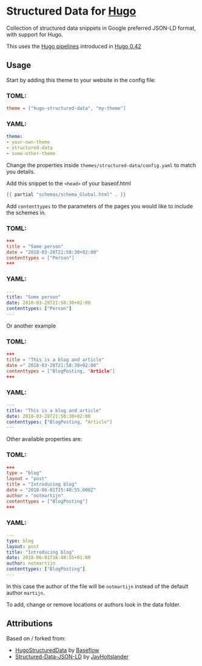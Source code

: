 # Structured Data for [Hugo](https://gohugo.io)
Collection of structured data snippets in Google preferred JSON-LD format, with support for Hugo.

This uses the [Hugo pipelines](https://gohugo.io/themes/theme-components/) introduced in [Hugo 0.42](https://gohugo.io/news/0.42-relnotes/)

## Usage
Start by adding this theme to your website in the config file:

### TOML:
```toml
theme = ["hugo-structured-data", "my-theme"]
```

### YAML:
```yaml
theme:
- your-own-theme
- structured-data
- some-other-theme
```
Change the properties inside `themes/structured-data/config.yaml` to match you details.

Add this snippet to the `<head>` of your baseof.html
```go
{{ partial "schemas/schema_Global.html" . }}
```

Add `contenttypes` to the parameters of the pages you would like to include the schemes in.

### TOML:
```toml
+++
title = "Some person"
date = "2018-03-28T21:58:30+02:00"
contenttypes = ["Person"]
+++
```

### YAML:
```yaml
---
title: "Some person"
date: 2018-03-28T21:58:30+02:00
contenttypes: ["Person"]
---
```

Or another example

### TOML:
```toml
+++
title = "This is a blog and article"
date =" 2018-03-28T21:58:30+02:00"
contenttypes = ["BlogPosting, "Article"]
+++
```

### YAML:
```yaml
---
title: "This is a blog and article"
date: 2018-03-28T21:58:30+02:00
contenttypes: ["BlogPosting, "Article"]
---
```

Other available properties are:

### TOML:
```toml
+++
type = "blog"
layout = "post"
title = "Introducing blog"
date = "2018-06-01T15:40:55.000Z"
author = "notmartijn"
contenttypes = ["BlogPosting"]
+++
```

### YAML:
```yaml
---
type: blog
layout: post
title: "Introducing blog"
date: 2018-06-01T16:40:55+01:00
author: notmartijn
contenttypes: ["BlogPosting"]
---
```

In this case the author of the file will be `notmartijn` instead of the default author `martijn`.

To add, change or remove locations or authors look in the data folder.

## Attributions
Based on / forked from:
* [HugoStructuredData](https://github.com/Baseflow/HugoStructuredData) by [Baseflow](https://github.com/Baseflow)
* [Structured-Data-JSON-LD](https://github.com/JayHoltslander/Structured-Data-JSON-LD) by [JayHoltslander](https://github.com/JayHoltslander)
